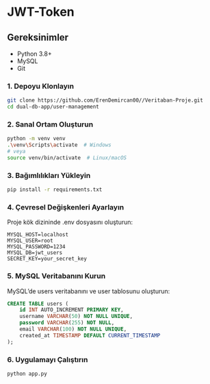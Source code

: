 <h1>JWT-Token</h1>

## Gereksinimler
- Python 3.8+
- MySQL
- Git
### 1. Depoyu Klonlayın
```bash
git clone https://github.com/ErenDemircan00//Veritaban-Proje.git
cd dual-db-app/user-management
```
### 2. Sanal Ortam Oluşturun
```bash
python -m venv venv
.\venv\Scripts\activate  # Windows
# veya
source venv/bin/activate  # Linux/macOS
```
### 3. Bağımlılıkları Yükleyin
```bash
pip install -r requirements.txt
```
### 4. Çevresel Değişkenleri Ayarlayın
Proje kök dizininde .env dosyasını oluşturun:
```.env
MYSQL_HOST=localhost
MYSQL_USER=root
MYSQL_PASSWORD=1234
MYSQL_DB=jwt_users
SECRET_KEY=your_secret_key
```
### 5. MySQL Veritabanını Kurun
MySQL’de users veritabanını ve user tablosunu oluşturun:
```sql
CREATE TABLE users (
    id INT AUTO_INCREMENT PRIMARY KEY,
    username VARCHAR(50) NOT NULL UNIQUE,
    password VARCHAR(255) NOT NULL,
    email VARCHAR(100) NOT NULL UNIQUE,
    created_at TIMESTAMP DEFAULT CURRENT_TIMESTAMP
);
```
### 6. Uygulamayı Çalıştırın
```bash
python app.py
```
